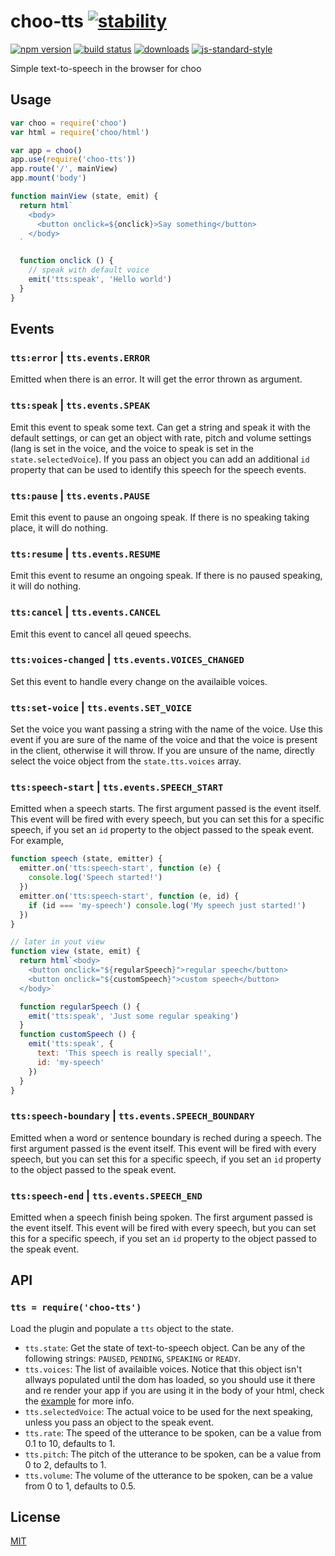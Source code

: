# choo-tts [![stability][0]][1]
[![npm version][2]][3] [![build status][4]][5]
[![downloads][8]][9] [![js-standard-style][10]][11]

Simple text-to-speech in the browser for choo

## Usage
```js
var choo = require('choo')
var html = require('choo/html')

var app = choo()
app.use(require('choo-tts'))
app.route('/', mainView)
app.mount('body')

function mainView (state, emit) {
  return html`
    <body>
      <button onclick=${onclick}>Say something</button>
    </body>
  `

  function onclick () {
    // speak with default voice
    emit('tts:speak', 'Hello world')
  }
}
```

## Events
### `tts:error` | `tts.events.ERROR`
Emitted when there is an error. It will get the error thrown as argument.

### `tts:speak` | `tts.events.SPEAK`
Emit this event to speak some text. Can get a string and speak it with the 
default settings, or can get an object with rate, pitch and volume settings 
(lang is set in the voice, and the voice to speak is set in the 
`state.selectedVoice`). If you pass an object you can add an additional `id` 
property that can be used to identify this speech for the speech events.

### `tts:pause` | `tts.events.PAUSE`
Emit this event to pause an ongoing speak. If there is no speaking taking place, 
it will do nothing.

### `tts:resume` | `tts.events.RESUME`
Emit this event to resume an ongoing speak. If there is no paused speaking, it 
will do nothing.

### `tts:cancel` | `tts.events.CANCEL`
Emit this event to cancel all qeued speechs.

### `tts:voices-changed` | `tts.events.VOICES_CHANGED`
Set this event to handle every change on the availaible voices.

### `tts:set-voice` | `tts.events.SET_VOICE`
Set the voice you want passing a string with the name of the voice. Use this 
event if you are sure of the name of the voice and that the voice is present in 
the client, otherwise it will throw. If you are unsure of the name, directly 
select the voice object from the `state.tts.voices` array.

### `tts:speech-start` | `tts.events.SPEECH_START`
Emitted when a speech starts. The first argument passed is the event itself. 
This event will be fired with every speech, but you can set this for a specific 
speech, if you set an `id` property to the object passed to the speak event. For 
example,

```js
function speech (state, emitter) {
  emitter.on('tts:speech-start', function (e) {
    console.log('Speech started!')
  })
  emitter.on('tts:speech-start', function (e, id) {
    if (id === 'my-speech') console.log('My speech just started!')
  })
}

// later in yout view
function view (state, emit) {
  return html`<body>
    <button onclick="${regularSpeech}">regular speech</button>
    <button onclick="${customSpeech}">custom speech</button>
  </body>`

  function regularSpeech () {
    emit('tts:speak', 'Just some regular speaking')
  }
  function customSpeech () {
    emit('tts:speak', {
      text: 'This speech is really special!',
      id: 'my-speech'
    })
  }
}
```

### `tts:speech-boundary` | `tts.events.SPEECH_BOUNDARY`
Emitted when a word or sentence boundary is reched during a speech. The first 
argument passed is the event itself. This event will be fired with every 
speech, but you can set this for a specific speech, if you set an `id` 
property to the object passed to the speak event.

### `tts:speech-end` | `tts.events.SPEECH_END`
Emitted when a speech finish being spoken. The first 
argument passed is the event itself. This event will be fired with every 
speech, but you can set this for a specific speech, if you set an `id` 
property to the object passed to the speak event.

## API
### `tts = require('choo-tts')`
Load the plugin and populate a `tts` object to the state.

- `tts.state`: Get the state of text-to-speech object. Can be any of the 
following strings: `PAUSED`, `PENDING`, `SPEAKING` or `READY`.
- `tts.voices`: The list of availaible voices. Notice that this object isn't 
allways populated until the dom has loaded, so you should use it there and re 
render your app if you are using it in the body of your html, check the 
[example](/example.js) for more info.
- `tts.selectedVoice`: The actual voice to be used for the next speaking, 
unless you pass an object to the speak event.
- `tts.rate`: The speed of the utterance to be spoken, can be a value 
from 0.1 to 10, defaults to 1.
- `tts.pitch`: The pitch of the utterance to be spoken, can be a value from 0 
to 2, defaults to 1.
- `tts.volume`: The volume of the utterance to be spoken, can be a value from 0 
to 1, defaults to 0.5.

## License
[MIT](/LICENSE)

[0]: https://img.shields.io/badge/stability-experimental-orange.svg?style=flat-square
[1]: https://nodejs.org/api/documentation.html#documentation_stability_index
[2]: https://img.shields.io/npm/v/choo-tts.svg?style=flat-square
[3]: https://npmjs.org/package/choo-tts
[4]: https://img.shields.io/travis/YerkoPalma/choo-tts/master.svg?style=flat-square
[5]: https://travis-ci.org/YerkoPalma/choo-tts
[6]: https://img.shields.io/codecov/c/github/YerkoPalma/choo-tts/master.svg?style=flat-square
[7]: https://codecov.io/github/YerkoPalma/choo-tts
[8]: http://img.shields.io/npm/dm/choo-tts.svg?style=flat-square
[9]: https://npmjs.org/package/choo-tts
[10]: https://img.shields.io/badge/code%20style-standard-brightgreen.svg?style=flat-square
[11]: https://github.com/feross/standard
[WebSocket]: https://developer.mozilla.org/en-US/docs/Web/API/WebSocket